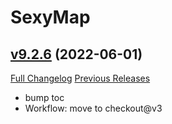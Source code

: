 # SexyMap

## [v9.2.6](https://github.com/funkydude/SexyMap/tree/v9.2.6) (2022-06-01)
[Full Changelog](https://github.com/funkydude/SexyMap/compare/v9.2.5...v9.2.6) [Previous Releases](https://github.com/funkydude/SexyMap/releases)

- bump toc  
- Workflow: move to checkout@v3  
